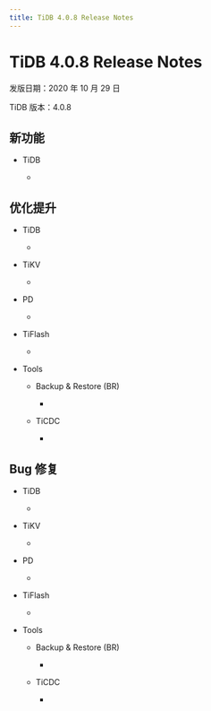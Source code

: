 ```yaml
---
title: TiDB 4.0.8 Release Notes
---
```


# TiDB 4.0.8 Release Notes

发版日期：2020 年 10 月 29 日

TiDB 版本：4.0.8

## 新功能

+ TiDB

    - 

## 优化提升

+ TiDB

    - 

+ TiKV

    - 

+ PD

    - 

+ TiFlash

    - 

+ Tools

    + Backup & Restore (BR)

        - 

    + TiCDC

        - 

## Bug 修复

+ TiDB

    - 

+ TiKV

    - 

+ PD

    - 

+ TiFlash

    - 

+ Tools

    + Backup & Restore (BR)

        - 

    + TiCDC

        - 
